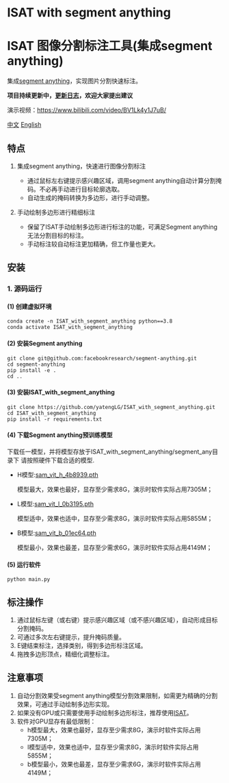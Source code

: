 # ISAT with segment anything
# ISAT 图像分割标注工具(集成segment anything)

集成[segment anything](https://github.com/facebookresearch/segment-anything)，实现图片分割快速标注。

**项目持续更新中，[更新日志](./UpdateLog.md)，欢迎大家提出建议**

演示视频：https://www.bilibili.com/video/BV1Lk4y1J7uB/

[中文](README.md)         [English](README-en.md)
## 特点
1. 集成segment anything，快速进行图像分割标注

   - 通过鼠标左右键提示感兴趣区域，调用segment anything自动计算分割掩码。不必再手动进行目标轮廓选取。
   - 自动生成的掩码转换为多边形，进行手动调整。

2. 手动绘制多边形进行精细标注

   - 保留了ISAT手动绘制多边形进行标注的功能，可满足Segment anything无法分割目标的标注。
   - 手动标注较自动标注更加精确，但工作量也更大。
   
## 安装
### 1. 源码运行
#### (1) 创建虚拟环境
```shell
conda create -n ISAT_with_segment_anything python==3.8
conda activate ISAT_with_segment_anything
```
#### (2) 安装Segment anything
```shell
git clone git@github.com:facebookresearch/segment-anything.git
cd segment-anything
pip install -e .
cd ..
```
#### (3) 安装ISAT_with_segment_anything
```shell
git clone https://github.com/yatengLG/ISAT_with_segment_anything.git
cd ISAT_with_segment_anything
pip install -r requirements.txt
```
#### (4) 下载Segment anything预训练模型
下载任一模型，并将模型存放于ISAT_with_segment_anything/segment_any目录下
请按照硬件下载合适的模型.

- H模型:[sam_vit_h_4b8939.pth](https://dl.fbaipublicfiles.com/segment_anything/sam_vit_h_4b8939.pth)
    
    模型最大，效果也最好，显存至少需求8G，演示时软件实际占用7305M；
- L模型:[sam_vit_l_0b3195.pth](https://dl.fbaipublicfiles.com/segment_anything/sam_vit_l_0b3195.pth)
    
    模型适中，效果也适中，显存至少需求8G，演示时软件实际占用5855M；
- B模型:[sam_vit_b_01ec64.pth](https://dl.fbaipublicfiles.com/segment_anything/sam_vit_b_01ec64.pth)
    
    模型最小，效果也最差，显存至少需求6G，演示时软件实际占用4149M；

#### (5) 运行软件
```shell
python main.py
```


## 标注操作

1. 通过鼠标左键（或右键）提示感兴趣区域（或不感兴趣区域），自动形成目标分割掩码。
2. 可通过多次左右键提示，提升掩码质量。
3. E键结束标注，选择类别，得到多边形标注区域。
4. 拖拽多边形顶点，精细化调整标注。

## 注意事项
1. 自动分割效果受segment anything模型分割效果限制，如需更为精确的分割效果，可通过手动绘制多边形实现。
2. 如果没有GPU或只需要使用手动绘制多边形标注，推荐使用[ISAT](https://github.com/yatengLG/ISAT)。
3. 软件对GPU显存有最低限制：
    - h模型最大，效果也最好，显存至少需求8G，演示时软件实际占用7305M；
    - l模型适中，效果也适中，显存至少需求8G，演示时软件实际占用5855M；
    - b模型最小，效果也最差，显存至少需求6G，演示时软件实际占用4149M；
